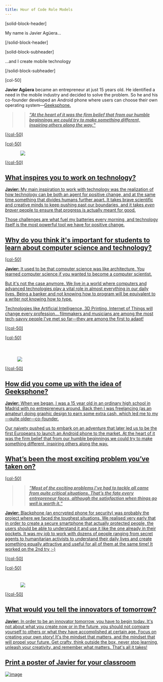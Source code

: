 ```yaml
---
title: Hour of Code Role Models
---
```


[solid-block-header]

My name is Javier Agüera...

[/solid-block-header]

[solid-block-subheader]

...and I create mobile technology

[/solid-block-subheader]

[col-50]

**Javier Agüera** became an entrepreneur at just 15 years old. He identified a need in the mobile industry and decided to solve the problem. So he and his co-founder developed an Android phone where users can choose their own operating system&mdash;<a href="http://www.geeksphone.com/" target="_blank">Geeksphone. 

>>***"At the heart of it was the firm belief that from our humble beginnings we could try to make something different, inspiring others along the way."***

[/col-50]

[col-50]

<img style="padding-left: 50px;" src="/images/careers/fit-400/javier.jpg">

[/col-50]

<div style="clear:both;"></div>

## What inspires you to work on technology?
**Javier:** My main inspiration to work with technology was the realization of how technology can be both an agent for positive change, and at the same time something that divides humans further apart. It takes brave scientific and creative minds to keep pushing past our boundaries, and it takes *even braver* people to ensure that progress is actually meant for good. 

Those challenges are what fuel my batteries every morning, and technology itself is the most powerful tool we have for positive change.

## Why do you think it's important for students to learn about computer science and technology?

[col-50]

**Javier:** It used to be that computer science was like architecture. You learned computer science if you wanted to become a computer scientist. 

But it's not the case anymore. We live in a world where computers and advanced technologies play a vital role in almost everything in our daily lives. Being a banker and not knowing how to program will be equivalent to a writer not knowing how to type. 

Technologies like Artificial Intelligence, 3D Printing, Internet of Things will change every profession... filmmakers and musicians are among the most tech-savvy people I've met so far&mdash;they are among the first to adapt!

[/col-50]

[col-50]

<img style="padding-left: 40px; padding-top: 40px;" src="/images/careers/fit-450/javier-blockquote.png">

[/col-50]

<div style="clear: both;"></div>

## How did you come up with the idea of Geeksphone?
**Javier:** When we began, I was a 15 year old in an ordinary high school in Madrid with no entrepreneurs around. Back then I was freelancing (as an amateur) doing graphic design to earn some extra cash, which led me to my—quite older—co-founder. 

Our naivety pushed us to embark on an adventure that later led us to be the first Europeans to launch an Android phone to the market. At the heart of it was the firm belief that from our humble beginnings we could try to make something different, inspiring others along the way.

## What’s been the most exciting problem you’ve taken on?

[col-50]

>>***"Most of the exciting problems I've had to tackle all came from quite critical situations. That’s the fate every entrepreneur faces, although the satisfaction when things go well is worth it."***

**Javier:** Blackphone (an encrypted phone for security) was probably the project where we faced the toughest situations. We realised very early that in order to create a secure smartphone that actually protected people, the users should be able to understand it and use it like the one already in their pockets. It was my job to work with dozens of people ranging from secret agents to humanitarian activists to understand their daily lives and create something equally attractive and useful for all of them at the same time! It worked on the 2nd try ;-)

[/col-50]

[col-50]

<img style="padding-left: 50px; padding-top: 25px;" src="/images/careers/fill-400x375/javier-with-phone.jpg">

[/col-50]

<div style="clear: both;"></div>

## What would you tell the innovators of tomorrow?
**Javier:** In order to be an innovator tomorrow, you have to begin today. It's not about what you create now or in the future, you should not compare yourself to others or what they have accomplished at certain age. Focus on creating your own story! It's the mindset that matters, and the mindset that will propel your future. Get crafty, think outside the box, never stop learning, unleash your creativity, and remember what matters. That's all it takes!

## Print a poster of Javier for your classroom
[![image](/images/careers/poster_thumbnail_javier_aguera.jpg)](/files/careers/javier-aguera.pdf)
